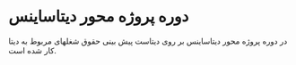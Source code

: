 # دوره پروژه محور دیتاساینس
در دوره پروژه محور دیتاساینس بر روی دیتاست پیش بینی حقوق شغلهای مربوط به دیتا کار شده است.
